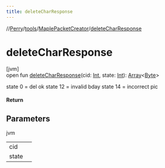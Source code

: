 ```yaml
---
title: deleteCharResponse
---
```

//[Perry](../../../index.html)/[tools](../index.html)/[MaplePacketCreator](index.html)/[deleteCharResponse](delete-char-response.html)



# deleteCharResponse



[jvm]\
open fun [deleteCharResponse](delete-char-response.html)(cid: [Int](https://kotlinlang.org/api/latest/jvm/stdlib/kotlin/-int/index.html), state: [Int](https://kotlinlang.org/api/latest/jvm/stdlib/kotlin/-int/index.html)): [Array](https://kotlinlang.org/api/latest/jvm/stdlib/kotlin/-array/index.html)<[Byte](https://kotlinlang.org/api/latest/jvm/stdlib/kotlin/-byte/index.html)>



state 0 = del ok state 12 = invalid bday state 14 = incorrect pic



#### Return



## Parameters


jvm

| | |
|---|---|
| cid |  |
| state |  |




